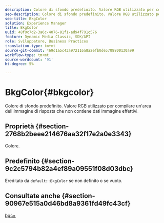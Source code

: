 ```yaml
---
description: Colore di sfondo predefinito. Valore RGB utilizzato per compilare un'area dell'immagine di risposta che non contiene dati immagine effettivi.
seo-description: Colore di sfondo predefinito. Valore RGB utilizzato per compilare un'area dell'immagine di risposta che non contiene dati immagine effettivi.
seo-title: BkgColor
solution: Experience Manager
title: BkgColor
uuid: 48f0c7d2-3a6c-4076-81f1-ad94f701c576
feature: Dynamic Media Classic, SDK/API
role: Sviluppatore, Business Practices
translation-type: tm+mt
source-git-commit: 469d1a5c43a972116a8a2efb0de5708800130a99
workflow-type: tm+mt
source-wordcount: '91'
ht-degree: 5%

---
```



# BkgColor{#bkgcolor}

Colore di sfondo predefinito. Valore RGB utilizzato per compilare un&#39;area dell&#39;immagine di risposta che non contiene dati immagine effettivi.

## Proprietà {#section-2768b2beee214676aa32f17e2a0e3343}

Colore.

## Predefinito {#section-9c2c5794b82a4ef89a09551f08d03dbc}

Ereditato da `default::BkgColor` se non definito o se vuoto.

## Consultate anche {#section-90967e515a0d46bd8a9361fd49fc43cf}

[bgc=](../../../../../is-api/http-ref/image-serving-api-ref/c-http-protocol-reference/c-command-reference/r-bgc.md#reference-53376175f617446fbe5c69120f834b88)
